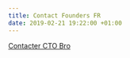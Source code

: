 ```yaml
---
title: Contact Founders FR
date: 2019-02-21 19:22:00 +01:00
---
```


<div class="btn-cta"><a href="contact-fr">Contacter CTO Bro</a></div>